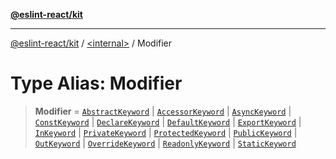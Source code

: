 [**@eslint-react/kit**](../../README.md)

***

[@eslint-react/kit](../../README.md) / [\<internal\>](../README.md) / Modifier

# Type Alias: Modifier

> **Modifier** = [`AbstractKeyword`](AbstractKeyword.md) \| [`AccessorKeyword`](AccessorKeyword.md) \| [`AsyncKeyword`](AsyncKeyword.md) \| [`ConstKeyword`](ConstKeyword.md) \| [`DeclareKeyword`](DeclareKeyword.md) \| [`DefaultKeyword`](DefaultKeyword.md) \| [`ExportKeyword`](ExportKeyword.md) \| [`InKeyword`](InKeyword.md) \| [`PrivateKeyword`](PrivateKeyword.md) \| [`ProtectedKeyword`](ProtectedKeyword.md) \| [`PublicKeyword`](PublicKeyword.md) \| [`OutKeyword`](OutKeyword.md) \| [`OverrideKeyword`](OverrideKeyword.md) \| [`ReadonlyKeyword`](ReadonlyKeyword.md) \| [`StaticKeyword`](StaticKeyword.md)
